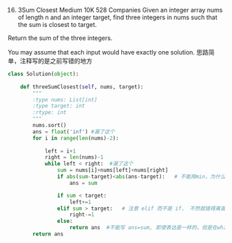 16. 3Sum Closest
Medium
10K
528
Companies
Given an integer array nums of length n and an integer target, find three integers in nums such that the sum is closest to target.

Return the sum of the three integers.

You may assume that each input would have exactly one solution.
思路简单，注释写的是之前写错的地方
```python
class Solution(object):
   
    def threeSumClosest(self, nums, target):
        """
        :type nums: List[int]
        :type target: int
        :rtype: int
        """
        nums.sort()
        ans = float('inf') #漏了这个
        for i in range(len(nums)-2):
             
            left = i+1
            right = len(nums)-1
            while left < right:  #漏了这个
                sum = nums[i]+nums[left]+nums[right]
                if abs(sum-target)<abs(ans-target):   # 不能用min，为什么？
                    ans = sum

                if sum < target:
                    left+=1
                elif sum > target:   # 注意 elif 而不是 if， 不然就错得离谱了，你知道为什么
                    right-=1
                else:
                    return ans  #不能写 ans=sum, 即使表达是一样的，但是在while里面执行很多次 time limit exceed
        return ans
```

            

        